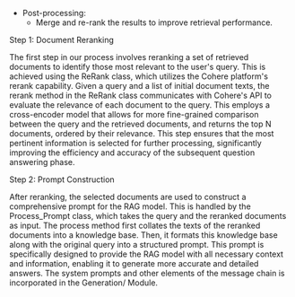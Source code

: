 - Post-processing:
    - Merge and re-rank the results to improve retrieval performance.

Step 1: Document Reranking

The first step in our process involves reranking a set of retrieved documents to identify those most relevant to the user's query. This is achieved using the ReRank class, which utilizes the Cohere platform's rerank capability. Given a query and a list of initial document texts, the rerank method in the ReRank class communicates with Cohere's API to evaluate the relevance of each document to the query. This employs a cross-encoder model that allows for more fine-grained comparison between the query and the retrieved documents, and returns the top N documents, ordered by their relevance. This step ensures that the most pertinent information is selected for further processing, significantly improving the efficiency and accuracy of the subsequent question answering phase.

Step 2: Prompt Construction

After reranking, the selected documents are used to construct a comprehensive prompt for the RAG model. This is handled by the Process_Prompt class, which takes the query and the reranked documents as input. The process method first collates the texts of the reranked documents into a knowledge base. Then, it formats this knowledge base along with the original query into a structured prompt. This prompt is specifically designed to provide the RAG model with all necessary context and information, enabling it to generate more accurate and detailed answers. The system prompts and other elements of the message chain is incorporated in the Generation/ Module.